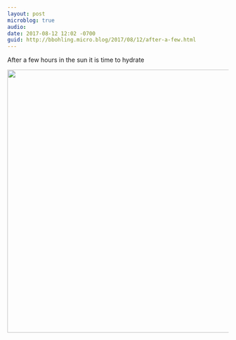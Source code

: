 ```yaml
---
layout: post
microblog: true
audio: 
date: 2017-08-12 12:02 -0700
guid: http://bbohling.micro.blog/2017/08/12/after-a-few.html
---
```

After a few hours in the sun it is time to hydrate

<img src="http://bbohling.micro.blog/uploads/2017/762ea98f47.jpg" width="600" height="599" />

